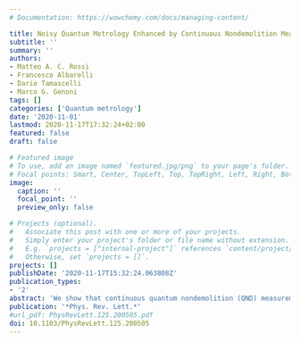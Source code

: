 ```yaml
---
# Documentation: https://wowchemy.com/docs/managing-content/

title: Noisy Quantum Metrology Enhanced by Continuous Nondemolition Measurement
subtitle: ''
summary: ''
authors:
- Matteo A. C. Rossi
- Francesco Albarelli
- Dario Tamascelli
- Marco G. Genoni
tags: []
categories: ['Quantum metrology']
date: '2020-11-01'
lastmod: 2020-11-17T17:32:24+02:00
featured: false
draft: false

# Featured image
# To use, add an image named `featured.jpg/png` to your page's folder.
# Focal points: Smart, Center, TopLeft, Top, TopRight, Left, Right, BottomLeft, Bottom, BottomRight.
image:
  caption: ''
  focal_point: ''
  preview_only: false

# Projects (optional).
#   Associate this post with one or more of your projects.
#   Simply enter your project's folder or file name without extension.
#   E.g. `projects = ["internal-project"]` references `content/project/deep-learning/index.md`.
#   Otherwise, set `projects = []`.
projects: []
publishDate: '2020-11-17T15:32:24.063808Z'
publication_types:
- '2'
abstract: 'We show that continuous quantum nondemolition (QND) measurement of an atomic ensemble is able to improve the precision of frequency estimation even in the presence of independent dephasing acting on each atom. We numerically simulate the dynamics of an ensemble with up to N = 150 atoms initially prepared in a (classical) spin coherent state, and we show that, thanks to the spin squeezing dynamically generated by the measurement, the information obtainable from the continuous photocurrent scales superclassically with respect to the number of atoms N. We provide evidence that such superclassical scaling holds for different values of dephasing and monitoring efficiency. We moreover calculate the extra information obtainable via a final strong measurement on the conditional states generated during the dynamics and show that the corresponding ultimate limit is nearly achieved via a projective measurement of the spin-squeezed collective spin operator. We also briefly discuss the difference between our protocol and standard estimation schemes, where the state preparation time is neglected.'
publication: '*Phys. Rev. Lett.*'
#url_pdf: PhysRevLett.125.200505.pdf
doi: 10.1103/PhysRevLett.125.200505
---
```

